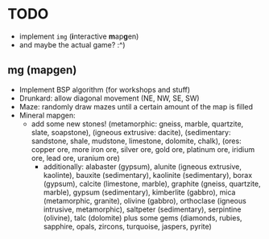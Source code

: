 # TODO
- implement `img` (**i**nteractive **m**ap**g**en)
- and maybe the actual game? :^)

## mg (mapgen)

- Implement BSP algorithm (for workshops and stuff)
- Drunkard: allow diagonal movement (NE, NW, SE, SW)
- Maze: randomly draw mazes until a certain amount of the map is filled
- Mineral mapgen:
    - add some new stones! (metamorphic: gneiss, marble, quartzite, slate,
      soapstone), (igneous extrusive: dacite), (sedimentary: sandstone,
      shale, mudstone, limestone, dolomite, chalk), (ores: copper ore, more
      iron ore, silver ore, gold ore, platinum ore, iridium ore, lead ore,
      uranium ore)
      - additionally: alabaster (gypsum), alunite (igneous extrusive,
	kaolinte), bauxite (sedimentary), kaolinite (sedimentary), borax
	(gypsum), calcite (limestone, marble), graphite (gneiss, quartzite,
	marble), gypsum (sedimentary), kimberlite (gabbro), mica (metamorphic,
	granite), olivine (gabbro), orthoclase (igneous intrusive,
	metamorphic), saltpeter (sedimentary), serpintine (olivine), talc
	(dolomite) plus some gems (diamonds, rubies, sapphire, opals,
	zircons, turquoise, jaspers, pyrite)
